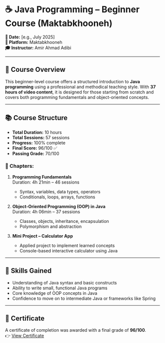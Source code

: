 # ☕ Java Programming – Beginner Course (Maktabkhooneh)

**📅 Date:** [e.g., July 2025]  
**🏫 Platform:** Maktabkhooneh  
**🎓 Instructor:** Amir Ahmad Adibi

---

## 📘 Course Overview

This beginner-level course offers a structured introduction to **Java programming** using a professional and methodical teaching style. With **37 hours of video content**, it is designed for those starting from scratch and covers both programming fundamentals and object-oriented concepts.

---

## 📚 Course Structure

- **Total Duration:** 10 hours  
- **Total Sessions:** 57 sessions  
- **Progress:** 100% complete  
- **Final Score:** 96/100 ✅  
- **Passing Grade:** 70/100  

### 🧩 Chapters:

1. **Programming Fundamentals**  
   Duration: 4h 21min – 46 sessions  
   - Syntax, variables, data types, operators  
   - Conditionals, loops, arrays, functions

2. **Object-Oriented Programming (OOP) in Java**  
   Duration: 4h 06min – 37 sessions  
   - Classes, objects, inheritance, encapsulation  
   - Polymorphism and abstraction

3. **Mini Project – Calculator App**  
   - Applied project to implement learned concepts  
   - Console-based interactive calculator using Java

---

## 🧠 Skills Gained

- Understanding of Java syntax and basic constructs  
- Ability to write small, functional Java programs  
- Core knowledge of OOP concepts in Java  
- Confidence to move on to intermediate Java or frameworks like Spring

---

## 📄 Certificate

A certificate of completion was awarded with a final grade of **96/100**.  
👉 [View Certificate](./certificate.png)
